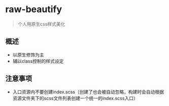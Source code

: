 # raw-beautify

> 个人用原生css样式美化

## 概述

* 以原生修饰为主
* 辅以class控制的样式设定

## 注意事项

* 入口资源内不要创建index.scss（创建了也会被自动忽略，构建时会自动根据资源文件夹下的scss文件列表创建一个统一的index.scss入口）
